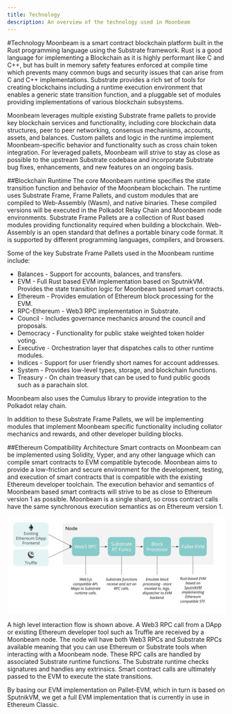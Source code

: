 ```yaml
---
title: Technology
description: An overview of the technology used in Moonbeam
---
```


#Technology
Moonbeam is a smart contract blockchain platform built in the Rust programming language using the Substrate framework.  Rust is a good language for implementing a Blockchain as it is highly performant like C and C++, but has built in memory safety features enforced at compile time which prevents many common bugs and security issues that can arise from C and C++ implementations.  Substrate provides a rich set of tools for creating blockchains including a runtime execution environment that enables a generic state transition function, and a pluggable set of modules providing implementations of various blockchain subsystems.

Moonbeam leverages multiple existing Substrate frame pallets to provide key blockchain services and functionality, including core blockchain data structures, peer to peer networking, consensus mechanisms, accounts, assets, and balances.  Custom pallets and logic in the runtime implement Moonbeam-specific behavior and functionality such as cross chain token integration.  For leveraged pallets, Moonbeam will strive to stay as close as possible to the upstream Substrate codebase and incorporate Substrate bug fixes, enhancements, and new features on an ongoing basis.

##Blockchain Runtime
The core Moonbeam runtime specifies the state transition function and behavior of the Moonbeam blockchain.  The runtime uses Substrate Frame, Frame Pallets, and custom modules that are compiled to Web-Assembly (Wasm), and native binaries.  These compiled versions will be executed in the Polkadot Relay Chain and Moonbeam node environments.  Substrate Frame Pallets are a collection of Rust based modules providing functionality required when building a blockchain.  Web-Assembly is an open standard that defines a portable binary code format. It is supported by different programming languages, compilers, and browsers.

Some of the key Substrate Frame Pallets used in the Moonbeam runtime include:

* Balances -  Support for accounts, balances, and transfers.
* EVM - Full Rust based EVM implementation based on SputnikVM.  Provides the state transition logic for Moonbeam based smart contracts.
* Ethereum - Provides emulation of Ethereum block processing for the EVM.
* RPC-Ethereum - Web3 RPC implementation in Substrate.
* Council - Includes governance mechanics around the council and proposals.
* Democracy - Functionality for public stake weighted token holder voting.
* Executive - Orchestration layer that dispatches calls to other runtime modules.
* Indices - Support for user friendly short names for account addresses.
* System - Provides low-level types, storage, and blockchain functions.
* Treasury - On chain treasury that can be used to fund public goods such as a parachain slot.

Moonbeam also uses the Cumulus library to provide integration to the Polkadot relay chain.

In addition to these Substrate Frame Pallets, we will be implementing modules that implement Moonbeam specific functionality including collator mechanics and rewards, and other developer building blocks.

##Ethereum Compatibility Architecture
Smart contracts on Moonbeam can be implemented using Solidity, Vyper, and any other language which can compile smart contracts to EVM compatible bytecode.  Moonbean aims to provide a low-friction and secure environment for the development, testing, and execution of smart contracts that is compatible with the existing Ethereum developer toolchain.  The execution behavior and semantics of Moonbeam based smart contracts will strive to be as close to Ethereum version 1 as possible.  Moonbeam is a single shard, so cross contract calls have the same synchronous execution semantics as on Ethereum version 1.

![Interaction Diagram](/images/interaction-diagram.png)

A high level interaction flow is shown above.  A Web3 RPC call from a DApp or existing Ethereum developer tool such as Truffle are received by a Moonbeam node.  The node will have both Web3 RPCs and Substrate RPCs available meaning that you can use Ethereum or Substrate tools when interacting with a Moonbeam node.  These RPC calls are handled by associated Substrate runtime functions.  The Substrate runtime checks signatures and handles any extrinsics.  Smart contract calls are ultimately passed to the EVM to execute the state transitions.

By basing our EVM implementation on Pallet-EVM, which in turn is based on SputnikVM, we get a full EVM implementation that is currently in use in Ethereum Classic.


